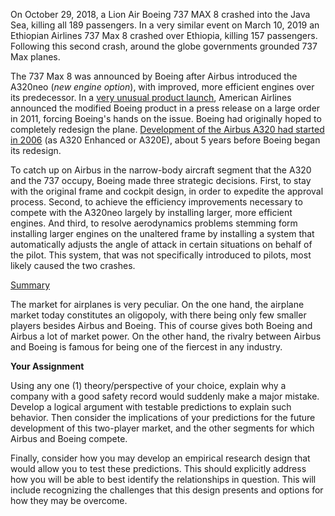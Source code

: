 On October 29, 2018, a Lion Air Boeing 737 MAX 8 crashed into the Java Sea, killing all 189 passengers. In a very similar event on March 10, 2019 an Ethiopian Airlines 737 Max 8 crashed over Ethiopia, killing 157 passengers. Following this second crash, around the globe governments grounded 737 Max planes.

The 737 Max 8 was announced by Boeing after Airbus introduced the A320neo (_new engine option_), with improved, more efficient engines over its predecessor. In a [very unusual product launch](https://www.reuters.com/article/uk-amr/amr-to-buy-260-planes-from-airbus-200-from-boeing-idUKTRE76J23620110720), American Airlines announced the modified Boeing product in a press release on a large order in 2011, forcing Boeing's hands on the issue. Boeing had originally hoped to completely redesign the plane. [Development of the Airbus A320 had started in 2006](https://www.flightglobal.com/news/articles/pictures-airbus-aims-to-thwart-boeings-narrowbody-plans-with-upgraded-a320-207273/) (as A320 Enhanced or A320E), about 5 years before Boeing began its redesign.

To catch up on Airbus in the narrow-body aircraft segment that the A320 and the 737 occupy, Boeing made three strategic decisions. First, to stay with the original frame and cockpit design, in order to expedite the approval process. Second, to achieve the efficiency improvements necessary to compete with the A320neo largely by installing larger, more efficient engines. And third, to resolve aerodynamics problems stemming form installing larger engines on the unaltered frame by installing a system that automatically adjusts the angle of attack in certain situations on behalf of the pilot. This system, that was not specifically introduced to pilots, most likely caused the two crashes.

[Summary](https://youtu.be/BfNEOfEGe3I)

The market for airplanes is very peculiar. On the one hand, the airplane market today constitutes an oligopoly, with there being only few smaller players besides Airbus and Boeing. This of course gives both Boeing and Airbus a lot of market power. On the other hand, the rivalry between Airbus and Boeing is famous for being one of the fiercest in any industry.

**Your Assignment**

Using any one (1) theory/perspective of your choice, explain why a company with a good safety record would suddenly make a major mistake. Develop a logical argument with testable predictions to explain such behavior. Then consider the implications of your predictions for the future development of this two-player market, and the other segments for which Airbus and Boeing compete.

Finally, consider how you may develop an empirical research design that would allow you to test these predictions. This should explicitly address how you will be able to best identify the relationships in question. This will include recognizing the challenges that this design presents and options for how they may be overcome.